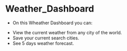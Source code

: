 # Weather_Dashboard

- On this Wheather Dashboard you can:

* View the current weather from any city of the world.
* Save your current search cities.
* See 5 days weather forecast.
